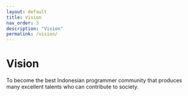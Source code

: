 ```yaml
---
layout: default
title: Vision
nav_order: 3
description: "Vision"
permalink: /vision/
---
```


# Vision
To become the best Indonesian programmer community that produces many excellent talents who can contribute to society.